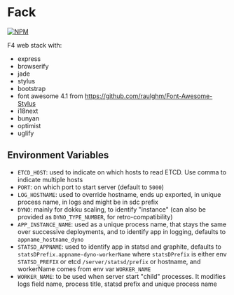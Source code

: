 Fack
====

[![NPM](https://nodei.co/npm/fack.png?downloads=true)](https://npmjs.org/package/fack "View this project on NPM")

F4 web stack with:

* express
* browserify
* jade
* stylus
* bootstrap
* font awesome 4.1 from https://github.com/raulghm/Font-Awesome-Stylus
* i18next
* bunyan
* optimist
* uglify

## Environment Variables

* `ETCD_HOST`: used to indicate on which hosts to read ETCD. Use comma to indicate multiple hosts
* `PORT`: on which port to start server (default to `5000`)
* `LOG_HOSTNAME`: used to override hostname, ends up exported, in unique process name, in logs and might be in sdc prefix
* `DYNO`: mainly for dokku scaling, to identify "instance" (can also be provided as `DYNO_TYPE_NUMBER`, for retro-compatibility)
* `APP_INSTANCE_NAME`: used as a unique process name, that stays the same over successive deployments, and to identify app in 
  logging, defaults to `appname_hostname_dyno`
* `STATSD_APPNAME`: used to identify app in statsd and graphite, defaults to `statsDPrefix.appname-dyno-workerName` where
  `statsDPrefix` is either env `STATSD_PREFIX` or etcd `/server/statsd/prefix` or hostname, and workerName comes from env var
  `WORKER_NAME`
* `WORKER_NAME`: to be used when server start "child" processes. It modifies logs field name, process title, statsd prefix and 
  unique process name
